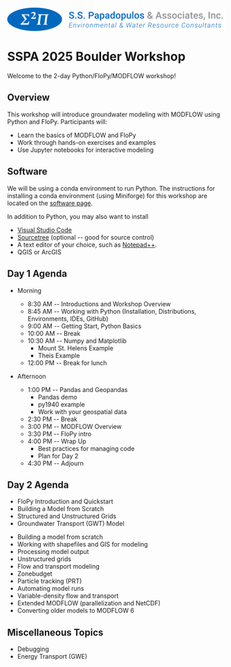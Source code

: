 ![alt](./images/header.png)

# SSPA 2025 Boulder Workshop

Welcome to the 2-day Python/FloPy/MODFLOW workshop!

## Overview
This workshop will introduce groundwater modeling with MODFLOW using Python and FloPy. Participants will:
- Learn the basics of MODFLOW and FloPy
- Work through hands-on exercises and examples
- Use Jupyter notebooks for interactive modeling

## Software

We will be using a conda environment to run Python.  The instructions for installing a conda environment (using Miniforge) for this workshop are located on the [software page](./SOFTWARE.md).

In addition to Python, you may also want to install

- [Visual Studio Code](https://code.visualstudio.com)
- [Sourcetree](https://www.sourcetreeapp.com) (optional -- good for source control)
- A text editor of your choice, such as [Notepad++](https://notepad-plus-plus.org/downloads/).
- QGIS or ArcGIS


## Day 1 Agenda

* Morning
  * 8:30 AM -- Introductions and Workshop Overview
  * 8:45 AM -- Working with Python (Installation, Distributions, Environments, IDEs, GitHub)
  * 9:00 AM -- Getting Start, Python Basics
  * 10:00 AM -- Break
  * 10:30 AM -- Numpy and Matplotlib
    * Mount St. Helens Example
    * Theis Example
  * 12:00 PM -- Break for lunch

* Afternoon
  * 1:00 PM -- Pandas and Geopandas
    * Pandas demo
    * py1940 example
    * Work with your geospatial data
  * 2:30 PM -- Break
  * 3:00 PM -- MODFLOW Overview
  * 3:30 PM -- FloPy intro
  * 4:00 PM -- Wrap Up
    * Best practices for managing code 
    * Plan for Day 2
  * 4:30 PM -- Adjourn

## Day 2 Agenda

* FloPy Introduction and Quickstart
* Building a Model from Scratch
* Structured and Unstructured Grids
* Groundwater Transport (GWT) Model
- Building a model from scratch
- Working with shapefiles and GIS for modeling
- Processing model output
- Unstructured grids
- Flow and transport modeling
- Zonebudget
- Particle tracking (PRT)
- Automating model runs
- Variable-density flow and transport
- Extended MODFLOW (parallelization and NetCDF)
- Converting older models to MODFLOW 6

## Miscellaneous Topics
- Debugging
- Energy Transport (GWE)
